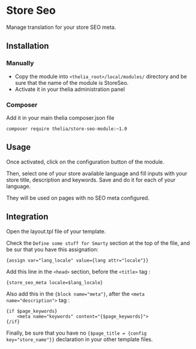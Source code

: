 # Store Seo

Manage translation for your store SEO meta.

## Installation

### Manually

* Copy the module into ```<thelia_root>/local/modules/``` directory and be sure that the name of the module is StoreSeo.
* Activate it in your thelia administration panel

### Composer

Add it in your main thelia composer.json file

```
composer require thelia/store-seo-module:~1.0
```

## Usage

Once activated, click on the configuration button of the module.

Then, select one of your store available language and fill inputs with your store title, description and keywords. Save and do it for each of your language.

They will be used on pages with no SEO meta configured.

## Integration

Open the layout.tpl file of your template.

Check the ```Define some stuff for Smarty``` section at the top of the file, and be sur that you have this assignation:

```
{assign var="lang_locale" value={lang attr="locale"}}
```


Add this line in the ```<head>```  section, before the ```<title>``` tag :

```
{store_seo_meta locale=$lang_locale}
```


Also add this in the ```{block name="meta"}```, after the ```<meta name="description">``` tag :

```
{if $page_keywords}
    <meta name="keywords" content="{$page_keywords}">
{/if}
```

Finally, be sure that you have no ```{$page_title = {config key="store_name"}}``` declaration in your other template files.
